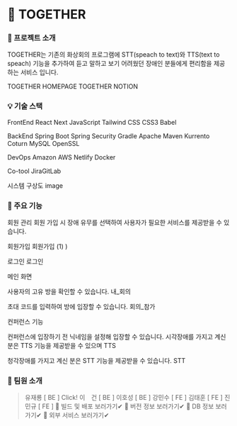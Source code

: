 # 👬 TOGETHER
### 🎉 프로젝트 소개
TOGETHER는 기존의 화상회의 프로그램에 STT(speach to text)와 TTS(text to speach) 기능을 추가하여
듣고 말하고 보기 어려웠던 장애인 분들에게 편리함을 제공하는 서비스 입니다.

TOGETHER HOMEPAGE
TOGETHER NOTION
### 💡 기술 스택
FrontEnd
React Next JavaScript Tailwind CSS CSS3 Babel

BackEnd
Spring Boot Spring Security Gradle Apache Maven Kurrento Coturn MySQL OpenSSL

DevOps
Amazon AWS Netlify Docker

Co-tool
JiraGitLab

시스템 구상도
image

### 📌 주요 기능
회원 관리
회원 가입 시 장애 유무를 선택하여 사용자가 필요한 서비스를 제공받을 수 있습니다.

회원가입
회원가입 (1) )

로그인
로그인

메인 화면

사용자의 고유 방을 확인할 수 있습니다.
내_회의

초대 코드를 입력하여 방에 입장할 수 있습니다.
회의_참가

컨퍼런스 기능

컨퍼런스에 입장하기 전 닉네임을 설정해 입장할 수 있습니다.
시각장애를 가지고 계신 분은 TTS 기능을 제공받을 수 있으며
TTS

청각장애를 가지고 계신 분은 STT 기능을 제공받을 수 있습니다.
STT
### 🧑 팀원 소개
> 유재룡 [ BE ]   Click!
이　건 [ BE ]
이호성 [ BE ]
강민수 [ FE ]
김태훈 [ FE ]
진민규 [ FE ]
🐧 빌드 및 배포
보러가기✔
🚩 버전 정보
보러가기✔
🔰 DB 정보
보러가기✔
🎫 외부 서비스
보러가기✔

